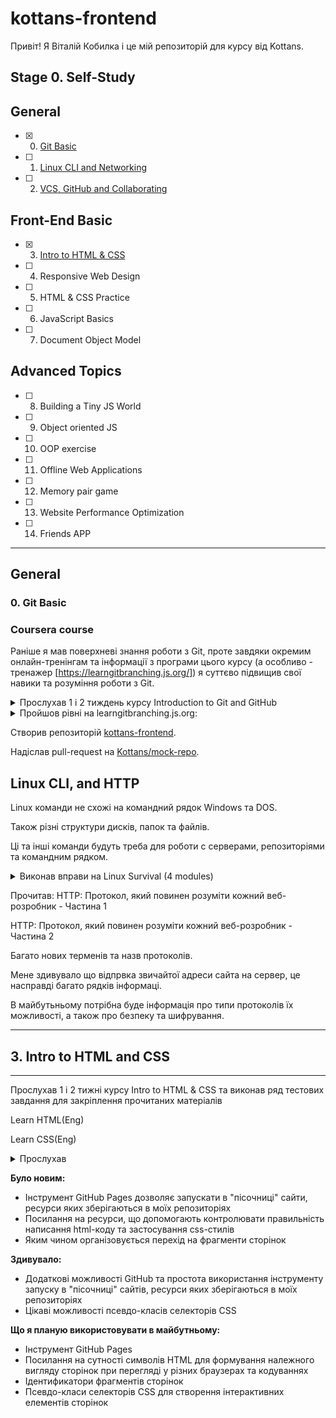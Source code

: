 # kottans-frontend

Привіт! Я Віталій Кобилка і це мій репозиторій для курсу від Kottans.

## Stage 0. Self-Study

## General

- [X] 0. [Git Basic](#0-git-basic)
- [ ] 1. [Linux CLI and Networking](#1-linux-cli-and-networking)
- [ ] 2. [VCS, GitHub and Collaborating](#2-git-collaboration)

## Front-End Basic

- [X] 3. [Intro to HTML & CSS](#3-intro-to-html-and-css)
- [ ] 4. Responsive Web Design
- [ ] 5. HTML & CSS Practice
- [ ] 6. JavaScript Basics
- [ ] 7. Document Object Model

## Advanced Topics

- [ ] 8. Building a Tiny JS World
- [ ] 9. Object oriented JS
- [ ] 10. OOP exercise
- [ ] 11. Offline Web Applications
- [ ] 12. Memory pair game
- [ ] 13. Website Performance Optimization
- [ ] 14. Friends APP

---

## **General**

### **0. Git Basic**

### Coursera course

Раніше я мав поверхневі знання роботи з Git, проте завдяки окремим онлайн-тренінгам та інформації з програми цього курсу (а особливо - тренажер [https://learngitbranching.js.org/]) я суттєво підвищив свої навики та розуміння роботи з Git.



<details>
  <summary>
  Прослухав 1 і 2 тиждень курсу Introduction to Git and GitHub
  </summary>
 
![Quiz](https://github.com/wwwowka/kottans-frontend/blob/main/git_basics/git-final.jpg)  
 
</details> 
<details>
  <summary>
Пройшов рівні на learngitbranching.js.org:
</summary>
 
![Quiz](https://github.com/wwwowka/kottans-frontend/blob/main/git_basics/git-learngitbranching-0.jpg)  
![Quiz](https://github.com/wwwowka/kottans-frontend/blob/main/git_basics/git-learngitbranching-1.jpg) 
 
</details>

Створив репозиторій [kottans-frontend](https://github.com/wwwowka/kottans-frontend).

Надіслав pull-request на [Kottans/mock-repo](https://github.com/kottans/mock-repo/pull/943).

## Linux CLI, and HTTP
Linux команди не схожі на командний рядок Windows та DOS.

Також різні структури дисків, папок та файлів.

Ці та інші команди будуть треба для роботи с серверами, репозиторіями та командним рядком.

<details>
  <summary>
  Виконав вправи на Linux Survival (4 modules)
  </summary>
 
![Quiz](https://github.com/wwwowka/kottans-frontend/blob/main/task_linux_cli/Quiz1.jpg)  
![Quiz](https://github.com/wwwowka/kottans-frontend/blob/main/task_linux_cli/Quiz2.jpg)  
![Quiz](https://github.com/wwwowka/kottans-frontend/blob/main/task_linux_cli/Quiz3.jpg)  
![Quiz](https://github.com/wwwowka/kottans-frontend/blob/main/task_linux_cli/Quiz4.jpg)  
  
</details> 

Прочитав:
HTTP: Протокол, який повинен розуміти кожний веб-розробник - Частина 1

HTTP: Протокол, який повинен розуміти кожний веб-розробник - Частина 2

Багато нових терменів та назв протоколів.

Мене здивувало що відпрвка звичайтої адреси сайта на сервер, це насправді багато рядків інформаці.

В майбутьньому потрібна буде інформація про типи протоколів їх можливості, а також про безпеку та шифрування.

<!-- Товста лінія -->
***

## 3. Intro to HTML and CSS
<!-- Тонка лінія -->
---
Прослухав 1 і 2 тижні курсу Intro to HTML & CSS та виконав ряд тестових завдання для закріплення прочитаних матеріалів

Learn HTML(Eng)

Learn CSS(Eng)

<details>
  <summary>
  Прослухав 
  </summary>
 
![Quiz](https://github.com/wwwowka/kottans-frontend/blob/main/task_linux_cli/Quiz1.jpg)  
![Quiz](https://github.com/wwwowka/kottans-frontend/blob/main/task_linux_cli/Quiz2.jpg)  
![Quiz](https://github.com/wwwowka/kottans-frontend/blob/main/task_linux_cli/Quiz3.jpg)  
![Quiz](https://github.com/wwwowka/kottans-frontend/blob/main/task_linux_cli/Quiz4.jpg)  
  
</details> 

**Було новим:**

- Інструмент GitHub Pages дозволяє запускати в "пісочниці" сайти, ресурси яких зберігаються в моїх репозиторіях
- Посилання на ресурси, що допомогають контролювати правильність написання html-коду та застосування css-стилів
- Яким чином організовується перехід на фрагменти сторінок
<!-- - вразило те, що заголовки різного рівня хоча і рендеряться по-різному але це не для того, щоб використовувати у стилізації елементів, а для того, щоб дотримуватись семантичного контексту;
- цікаво було дізнатись про нерозривні пробіли `&nbsp` та специфіку їх використання;
- сподобалась фіча з використанням атрибуту `target="_blank"`, що здійснює перехід за посиланням в окремій вкладці, а не у тому самому вікні;
- цікаве перевизначення стилю за допомогою властивості `!important`, який стає головним для певного елементу, якщо присутній конфлікт стилей;
- цікаво було дізнатись з чого складається та яким чином вираховується `border-box`, а також CSS селектор `*`;
- здивувало вирішення проблеми адаптивного дизайну на мобільних пристроях за допомогою метатегу `viewport`;
- дуже прикольний та гарно структурований інтерактивний курс по HTML та CSS на [CodeCademy](https://www.codecademy.com)  -->

**Здивувало:**

- Додаткові можливості GitHub та простота використання інструменту запуску в "пісочниці" сайтів, ресурси яких зберігаються в моїх репозиторіях
- Цікаві можливості псевдо-класів селекторів CSS

**Що я планую використовувати в майбутньому:**

- Інструмент GitHub Pages
- Посилання на сутності символів HTML для формування належного вигляду сторінок при перегляді у різних браузерах та кодуваннях
- Ідентификатори фрагментів сторінок
- Псевдо-класи селекторів CSS для створення інтерактивних елементів сторінок

